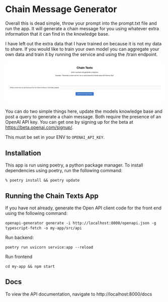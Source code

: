 # Chain Message Generator

Overall this is dead simple, throw your prompt into the prompt.txt file and run the app. It will generate a chain message for you
using whatever extra information that it can find in the knowledge base.

I have left out the extra data that I have trained on because it is not my data to share. If you would like to train your own model
you can aggregate your own data and train it by running the service and using the /train endpoint.

![alt text](images/sample.png)

You can do two simple things here, update the models knowledge base and post a query to generate a chain message. Both require
the presence of an OpenAI API key. You can get one by signing up for the beta at https://beta.openai.com/signup/.

This must be set in your ENV to `OPENAI_API_KEY`.

## Installation

This app is run using poetry, a python package manager. To install dependencies using poetry, run the following command:
```
% poetry install && poetry update
```

## Running the Chain Texts App

If you have not already, generate the Open API client code for the front end using the following command:
```
openapi-generator generate -i http://localhost:8000/openapi.json -g typescript-fetch -o my-app/src/api
```
Run backend:
```
poetry run uvicorn service:app --reload
```
Run frontend
```
cd my-app && npm start
```

## Docs 

To view the API documentation, navigate to http://localhost:8000/docs